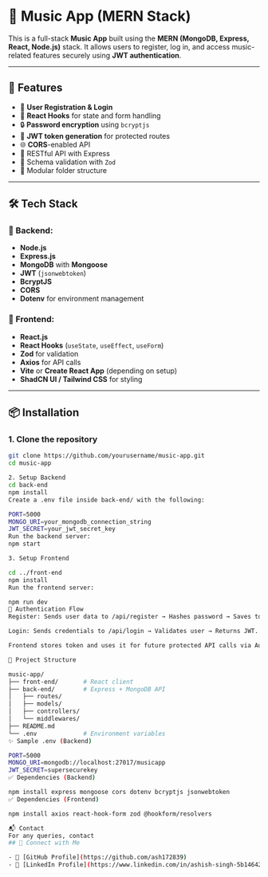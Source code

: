 # 🎵 Music App (MERN Stack)

This is a full-stack **Music App** built using the **MERN (MongoDB, Express, React, Node.js)** stack. It allows users to register, log in, and access music-related features securely using **JWT authentication**.

---

## 🚀 Features

- 🔐 **User Registration & Login**
- 🧠 **React Hooks** for state and form handling
- 🔒 **Password encryption** using `bcryptjs`
- 🔑 **JWT token generation** for protected routes
- 🌐 **CORS**-enabled API
- 📡 RESTful API with Express
- 🧾 Schema validation with `Zod`
- 📁 Modular folder structure

---

## 🛠️ Tech Stack

### 🔧 Backend:
- **Node.js**
- **Express.js**
- **MongoDB** with **Mongoose**
- **JWT** (`jsonwebtoken`)
- **BcryptJS**
- **CORS**
- **Dotenv** for environment management

### 🎨 Frontend:
- **React.js**
- **React Hooks** (`useState`, `useEffect`, `useForm`)
- **Zod** for validation
- **Axios** for API calls
- **Vite** or **Create React App** (depending on setup)
- **ShadCN UI / Tailwind CSS** for styling

---

## 📦 Installation

### 1. Clone the repository

```bash
git clone https://github.com/yourusername/music-app.git
cd music-app

2. Setup Backend
cd back-end
npm install
Create a .env file inside back-end/ with the following:

PORT=5000
MONGO_URI=your_mongodb_connection_string
JWT_SECRET=your_jwt_secret_key
Run the backend server:
npm start

3. Setup Frontend

cd ../front-end
npm install
Run the frontend server:

npm run dev
🔐 Authentication Flow
Register: Sends user data to /api/register → Hashes password → Saves to DB → Returns JWT.

Login: Sends credentials to /api/login → Validates user → Returns JWT.

Frontend stores token and uses it for future protected API calls via Authorization: Bearer <token>.

📂 Project Structure

music-app/
├── front-end/       # React client
├── back-end/        # Express + MongoDB API
│   ├── routes/
│   ├── models/
│   ├── controllers/
│   └── middlewares/
├── README.md
└── .env             # Environment variables
✨ Sample .env (Backend)

PORT=5000
MONGO_URI=mongodb://localhost:27017/musicapp
JWT_SECRET=supersecurekey
✅ Dependencies (Backend)

npm install express mongoose cors dotenv bcryptjs jsonwebtoken
✅ Dependencies (Frontend)

npm install axios react-hook-form zod @hookform/resolvers

📬 Contact
For any queries, contact
## 👤 Connect with Me

- 🔗 [GitHub Profile](https://github.com/ash172839)
- 🔗 [LinkedIn Profile](https://www.linkedin.com/in/ashish-singh-5b14642b2)
